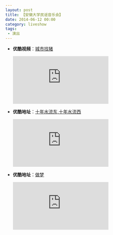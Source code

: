 ```yaml
---
layout: post
title: 【安徽大学民谣音乐会】
date: 2014-06-12 00:00
category: liveshow
tags:
 - 演出
---
```


* **优酷视频**：[城市找猪](https://v.youku.com/v_show/id_XMjI5NDk5NjM4NA==.html)

  <div class="iframe-container"><iframe class="responsive-iframe" src='https://player.youku.com/embed/XMjI5NDk5NjM4NA==' frameborder="no" allowfullscreen="true"></iframe></div>

* **优酷地址**：[十年水流东,十年水流西](https://v.youku.com/v_show/id_XMjI5NTgwMTQzMg==.html)
  
  <div class="iframe-container"><iframe class="responsive-iframe" src='https://player.youku.com/embed/XMjI5NTgwMTQzMg==' frameborder="no" allowfullscreen="true"></iframe></div>

* **优酷地址**：[做梦](https://v.youku.com/v_show/id_XMjI5NDk5NzAyNA==.html)
  
  <div class="iframe-container"><iframe class="responsive-iframe" src='https://player.youku.com/embed/XMjI5NDk5NzAyNA==' frameborder="no" allowfullscreen="true"></iframe></div>

